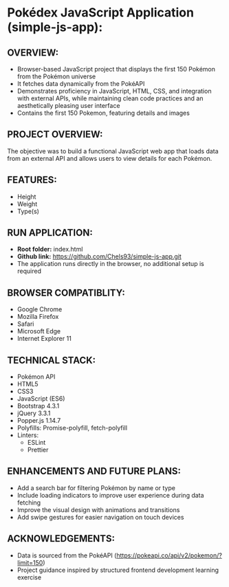# Pokédex JavaScript Application (simple-js-app):

## OVERVIEW:

- Browser-based JavaScript project that displays the first 150 Pokémon from the Pokémon universe
- It fetches data dynamically from the PokéAPI
- Demonstrates proficiency in JavaScript, HTML, CSS, and integration with external APIs, while maintaining clean code practices and an aesthetically pleasing user interface
- Contains the first 150 Pokemon, featuring details and images

## PROJECT OVERVIEW:
The objective was to build a functional JavaScript web app that loads data from an external API and allows users to view details for each Pokémon.

## FEATURES:
- Height
- Weight
- Type(s)

## RUN APPLICATION:
- **Root folder:** index.html
- **Github link:** https://github.com/Chels93/simple-js-app.git
- The application runs directly in the browser, no additional setup is required

## BROWSER COMPATIBLITY:
- Google Chrome
- Mozilla Firefox
- Safari
- Microsoft Edge
- Internet Explorer 11

## TECHNICAL STACK:
- Pokémon API
- HTML5
- CSS3
- JavaScript (ES6)
- Bootstrap 4.3.1
- jQuery 3.3.1
- Popper.js 1.14.7
- Polyfills: Promise-polyfill, fetch-polyfill
- Linters:
  - ESLint
  - Prettier

## ENHANCEMENTS AND FUTURE PLANS:
- Add a search bar for filtering Pokémon by name or type
- Include loading indicators to improve user experience during data fetching
- Improve the visual design with animations and transitions
- Add swipe gestures for easier navigation on touch devices

## ACKNOWLEDGEMENTS:
- Data is sourced from the PokéAPI (https://pokeapi.co/api/v2/pokemon/?limit=150)
- Project guidance inspired by structured frontend development learning exercise
